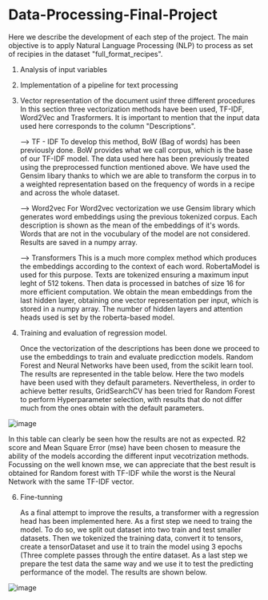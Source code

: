 # Data-Processing-Final-Project


Here we describe the development of each step of the project. The main objective is to apply Natural Language Processing (NLP) to process as set of recipies in the dataset "full_format_recipes". 

1. Analysis of input variables


2. Implementation of a pipeline for text processing


3. Vector representation of the document usinf three different procedures
 In this section three vectorization methods have been used, TF-IDF, Word2Vec and Trasformers.
 It is important to mention that the input data used here corresponds to the column "Descriptions".
  
   --> TF - IDF
       To develop this method, BoW (Bag of words) has been previously done. BoW provides what we call corpus, which is the base of our TF-IDF model.
       The data used here has been previously treated using the preprocessed function mentioned above. We have used the Gensim libary thanks to which 
       we are able to transform the corpus in to a weighted representation based on the frequency of words in a recipe and across the whole dataset.
     
   --> Word2vec
       For Word2vec vectorization we use Gensim library which generates word embeddings using the previous tokenized corpus. Each description is shown as
       the mean of the embeddings of it's words. Words that are not in the vocubulary of the model are not considered. Results are saved in a numpy array.
       
   --> Transformers
       This is a much more complex method which produces the embeddings according to the context of each word. RobertaModel is used for this purpose. Texts
       are tokenized ensuring a maximum input leght of 512 tokens. Then data is processed in batches of size 16 for more efficient computation. We obtain
       the mean embeddings from the last hidden layer, obtaining one vector representation per input, which is stored in a numpy array. The number of hidden
       layers and attention heads used is set by the roberta-based model. 


5. Training and evaluation of regression model.
   
    Once the vectorization of the descriptions has been done we proceed to use the embeddings to train and evaluate predicction models. Random Forest and Neural Networks have been used,
    from the scikit learn tool. The results are represented in the table below. Here the two models have been used with they default parameters. Nevertheless, in order to achieve
    better results, GridSearchCV has been tried for Random Forest to perform Hyperparameter selection, with results that do not differ much from the ones obtain with the default parameters.

![image](https://github.com/user-attachments/assets/97f8cf61-5410-4b86-a7d9-a26c3caa4885)

  In this table can clearly be seen how the results are not as expected. R2 score and Mean Square Error (mse) have been chosen to measure the ability of the models according the different input
  vecotrization methods. Focussing on the well known mse, we can appreciate that the best result is obtained for Random forest with TF-IDF while the worst is the Neural Network with the same
  TF-IDF vector.

6. Fine-tunning

   As a final attempt to improve the results, a transformer with a regression head has been implemented here. As a first step we need to traing the model. To do so, we split out dataset into
   two train and test smaller datasets. Then we tokenized the training data, convert it to tensors, create a tensorDataset and use it to train the model using 3 epochs (Three complete
   passes through the entire dataset. As a last step we prepare the test data the same way and we use it to test the predicting performance of the model. The results are shown below.

![image](https://github.com/user-attachments/assets/11efd02e-a7f1-4e57-8bee-63e66d9aa8f5)

